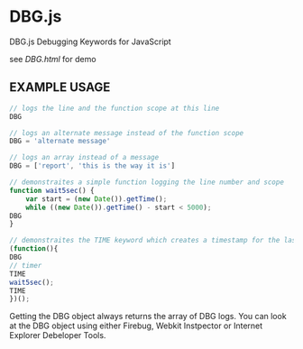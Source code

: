 DBG.js
======

DBG.js  Debugging Keywords for JavaScript

see _DBG.html_ for demo

## EXAMPLE USAGE

```javascript
// logs the line and the function scope at this line
DBG

// logs an alternate message instead of the function scope
DBG = 'alternate message'

// logs an array instead of a message
DBG = ['report', 'this is the way it is']

// demonstraites a simple function logging the line number and scope
function wait5sec() {
	var start = (new Date()).getTime();
	while ((new Date()).getTime() - start < 5000);
DBG
}

// demonstraites the TIME keyword which creates a timestamp for the last time that line was accessed
(function(){
DBG
// timer
TIME
wait5sec();
TIME
})();
```
Getting the DBG object always returns the array of DBG logs. You can look at the DBG object using either Firebug, Webkit Instpector or Internet Explorer Debeloper Tools.
